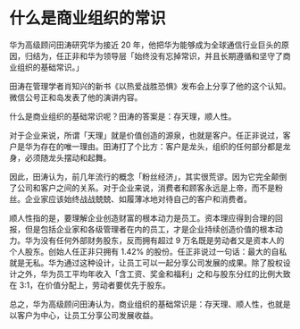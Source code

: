 # 什么是商业组织的常识

华为高级顾问田涛研究华为接近 20 年，他把华为能够成为全球通信行业巨头的原因，归结为，任正非和华为领导层「始终没有忘掉常识，并且长期遵循和坚守了商业组织的基础常识。」

田涛在管理学者肖知兴的新书《以热爱战胜恐惧》发布会上分享了他的这个认知。微信公号正和岛发表了他的演讲内容。

什么是商业组织的基础常识呢？田涛的答案是：存天理，顺人性。

对于企业来说，所谓「天理」就是价值创造的源泉，也就是客户。任正非说过，客户是华为存在的唯一理由。田涛打了个比方：客户是龙头，组织的任何部分都是龙身，必须随龙头摆动和起舞。

因此，田涛认为，前几年流行的概念「粉丝经济」，其实很荒谬。因为它完全颠倒了公司和客户之间的关系。对于企业来说，消费者和顾客永远是上帝，而不是粉丝。企业家应该始终战战兢兢、如履薄冰地对待自己的客户和消费者。

顺人性指的是，要理解企业创造财富的根本动力是员工。资本理应得到合理的回报，但是包括企业家和各级管理者在内的员工，才是企业持续创造价值的根本动力。华为没有任何外部财务股东，反而拥有超过 9 万名既是劳动者又是资本人的个人股东。创始人任正非只拥有 1.42% 的股份。任正非说过一句话：最大的自私就是无私。华为通过这种设计，让员工可以一起分享公司发展的成果。除了股权设计之外，华为员工平均年收入「含工资、奖金和福利」之和与股东分红的比例大致在 3:1，在价值分配上，劳动者要优先于股东。

总之，华为高级顾问田涛认为，商业组织的基础常识是：存天理、顺人性，也就是以客户为中心，让员工分享公司发展收益。